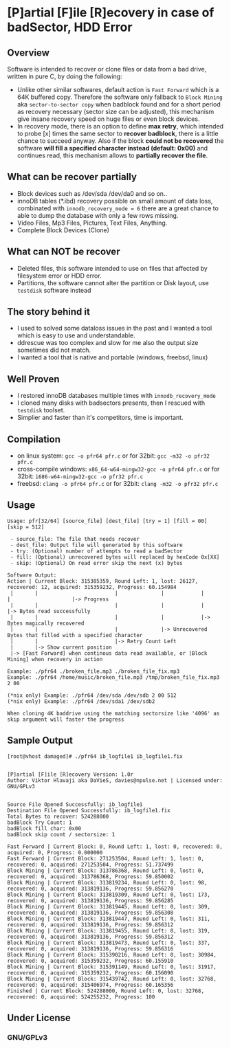 # [P]artial [F]ile [R]ecovery in case of badSector, HDD Error
## Overview
Software is intended to recover or clone files or data from a bad drive, written in pure C, by doing the following:
* Unlike other similar softwares, default action is `Fast Forward` which is a 64K buffered copy. Therefore the software only fallback to `Block Mining` aka `sector-to-sector copy` when badblock found and for a short period as recovery necessary (sector size can be adjusted), this mechanism give insane recovery speed on huge files or even block devices.
* In recovery mode, there is an option to define **max retry**, which intended to probe [x] times the same sector to **recover badblock**, there is a little chance to succeed anyway.
Also if the block **could not be recovered** the software **will fill a specified character instead (default: 0x00)** and continues read, this mechanism allows to **partially recover the file**.

## What can be recover partially
* Block devices such as /dev/sda /dev/da0 and so on..
* innoDB tables (*.ibd) recovery possible on small amount of data loss, combinated with `innodb_recovery_mode = 6` there are a great chance to able to dump the database with only a few rows missing.
* Video Files, Mp3 Files, Pictures, Text Files, Anything.
* Complete Block Devices (Clone)

## What can NOT be recover
* Deleted files, this software intended to use on files that affected by filesystem error or HDD error.
* Partitions, the software cannot alter the partition or Disk layout, use `testdisk` software instead

## The story behind it
* I used to solved some dataloss issues in the past and I wanted a tool which is easy to use and understandable.
* ddrescue was too complex and slow for me also the output size sometimes did not match. 
* I wanted a tool that is native and portable (windows, freebsd, linux)

## Well Proven
* I restored innoDB databases multiple times with `innodb_recovery_mode`
* I cloned many disks with badsectors presents, then I rescued with `testdisk` toolset.
* Simplier and faster than it's competitors, time is important.

## Compilation
* on linux system: `gcc -o pfr64 pfr.c` or for 32bit: `gcc -m32 -o pfr32 pfr.c`
* cross-compile windows: `x86_64-w64-mingw32-gcc -o pfr64 pfr.c` or for 32bit: `i686-w64-mingw32-gcc -o pfr32 pfr.c`
* freebsd: `clang -o pfr64 pfr.c` or for 32bit: `clang -m32 -o pfr32 pfr.c`

## Usage
````
Usage: pfr[32/64] [source_file] [dest_file] [try = 1] [fill = 00] [skip = 512]

 - source_file: The file that needs recover
 - dest_file: Output file will generated by this software
 - try: (Optional) number of attempts to read a badSector
 - fill: (Optional) unrecovered bytes will replaced by hexCode 0x[XX]
 - skip: (Optional) On read error skip the next (x) bytes

Software Output:
Action | Current Block: 315385359, Round Left: 1, lost: 26127, recovered: 12, acquired: 315359232, Progress: 60.154984
 |       |                         |              |            |              |                    |-> Progress
 |       |                         |              |            |              |-> Bytes read successfully
 |       |                         |              |            |-> Bytes magically recovered
 |       |                         |              |-> Unrecovered Bytes that filled with a specified character
 |       |                         |-> Retry Count Left
 |       |-> Show current position
 |-> [Fast Forward] when continous data read available, or [Block Mining] when recovery in action

Example: ./pfr64 ./broken_file.mp3 ./broken_file_fix.mp3
Example: ./pfr64 /home/music/broken_file.mp3 /tmp/broken_file_fix.mp3 2 00

(*nix only) Example: ./pfr64 /dev/sda /dev/sdb 2 00 512
(*nix only) Example: ./pfr64 /dev/sda1 /dev/sdb2

When cloning 4K baddrive using the matching sectorsize like '4096' as skip argument will faster the progress

````

## Sample Output
````
[root@vhost damaged]# ./pfr64 ib_logfile1 ib_logfile1.fix


[P]artial [F]ile [R]ecovery Version: 1.0r
Author: Viktor Hlavaji aka DaVieS, davies@npulse.net | Licensed under: GNU/GPLv3


Source File Opened Successfully: ib_logfile1
Destination File Opened Successfully: ib_logfile1.fix
Total Bytes to recover: 524288000
badBlock Try Count: 1
badBlock fill char: 0x00
badBlock skip count / sectorsize: 1

Fast Forward | Current Block: 0, Round Left: 1, lost: 0, recovered: 0, acquired: 0, Progress: 0.000000
Fast Forward | Current Block: 271253504, Round Left: 1, lost: 0, recovered: 0, acquired: 271253504, Progress: 51.737499
Block Mining | Current Block: 313786368, Round Left: 0, lost: 0, recovered: 0, acquired: 313786368, Progress: 59.850002
Block Mining | Current Block: 313819234, Round Left: 0, lost: 98, recovered: 0, acquired: 313819136, Progress: 59.856270
Block Mining | Current Block: 313819309, Round Left: 0, lost: 173, recovered: 0, acquired: 313819136, Progress: 59.856285
Block Mining | Current Block: 313819445, Round Left: 0, lost: 309, recovered: 0, acquired: 313819136, Progress: 59.856308
Block Mining | Current Block: 313819447, Round Left: 0, lost: 311, recovered: 0, acquired: 313819136, Progress: 59.856312
Block Mining | Current Block: 313819455, Round Left: 0, lost: 319, recovered: 0, acquired: 313819136, Progress: 59.856312
Block Mining | Current Block: 313819473, Round Left: 0, lost: 337, recovered: 0, acquired: 313819136, Progress: 59.856316
Block Mining | Current Block: 315390216, Round Left: 0, lost: 30984, recovered: 0, acquired: 315359232, Progress: 60.155910
Block Mining | Current Block: 315391149, Round Left: 0, lost: 31917, recovered: 0, acquired: 315359232, Progress: 60.156090
Block Mining | Current Block: 315439742, Round Left: 0, lost: 32768, recovered: 0, acquired: 315406974, Progress: 60.165356
Finished | Current Block: 524288000, Round Left: 0, lost: 32768, recovered: 0, acquired: 524255232, Progress: 100
````

## Under License
### GNU/GPLv3





